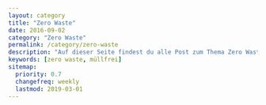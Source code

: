 ```yaml
---
layout: category
title: "Zero Waste"
date: 2016-09-02
category: "Zero Waste"
permalink: /category/zero-waste
description: "Auf dieser Seite findest du alle Post zum Thema Zero Waste. Das heißt du findest hier Erfahrungsberichte, DIYs und Tipps zum müllfreien Lebensstil und den Kosten."
keywords: [zero waste, müllfrei]
sitemap:
  priority: 0.7
  changefreq: weekly
  lastmod: 2019-03-01
---
```

